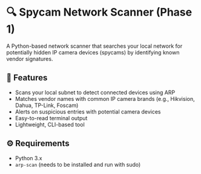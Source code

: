 # 🔍 Spycam Network Scanner (Phase 1)

A Python-based network scanner that searches your local network for potentially hidden IP camera devices (spycams) by identifying known vendor signatures.

## 📌 Features

- Scans your local subnet to detect connected devices using ARP
- Matches vendor names with common IP camera brands (e.g., Hikvision, Dahua, TP-Link, Foscam)
- Alerts on suspicious entries with potential camera devices
- Easy-to-read terminal output
- Lightweight, CLI-based tool

## ⚙️ Requirements

- Python 3.x
- `arp-scan` (needs to be installed and run with sudo)

